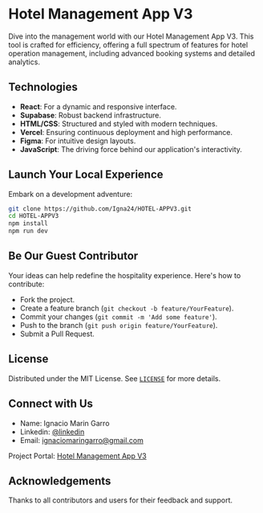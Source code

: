 # Hotel Management App V3

Dive into the management world with our Hotel Management App V3. This tool is crafted for efficiency, offering a full spectrum of features for hotel operation management, including advanced booking systems and detailed analytics.

## Technologies

- **React**: For a dynamic and responsive interface.
- **Supabase**: Robust backend infrastructure.
- **HTML/CSS**: Structured and styled with modern techniques.
- **Vercel**: Ensuring continuous deployment and high performance.
- **Figma**: For intuitive design layouts.
- **JavaScript**: The driving force behind our application's interactivity.

## Launch Your Local Experience

Embark on a development adventure:

```bash
git clone https://github.com/Igna24/HOTEL-APPV3.git
cd HOTEL-APPV3
npm install
npm run dev
```
## Be Our Guest Contributor

Your ideas can help redefine the hospitality experience. Here's how to contribute:

- Fork the project.
- Create a feature branch (`git checkout -b feature/YourFeature`).
- Commit your changes (`git commit -m 'Add some feature'`).
- Push to the branch (`git push origin feature/YourFeature`).
- Submit a Pull Request.

## License

Distributed under the MIT License. See [`LICENSE`](LICENSE) for more details.

## Connect with Us

- Name: Ignacio Marin Garro
- Linkedin: [@linkedin](www.linkedin.com/in/ignaciomaringarro)
- Email: ignaciomaringarro@gmail.com

Project Portal: [Hotel Management App V3](https://github.com/Igna24/HOTEL-APPV3)

## Acknowledgements

Thanks to all contributors and users for their feedback and support.
